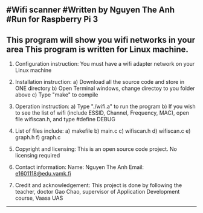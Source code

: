 #Wifi scanner
#Written by Nguyen The Anh
#Run for Raspberry Pi 3
----------------------------------
This program will show you wifi networks in your area
This program is written for Linux machine.
----------------------------------
1. Configuration instruction:
  You must have a wifi adapter network on your Linux machine
  
2. Installation instruction:
  a) Download all the source code and store in ONE directory
  b) Open Terminal windows, change directoy to you folder above
  c) Type "make" to compile
  
3. Operation instruction:
  a) Type "./wifi.a" to run the program
  b) If you wish to see the list of wifi (include ESSID, Channel, Frequency, MAC), open file wifiscan.h, and type #define DEBUG
  
4. List of files include:
  a) makefile
  b) main.c
  c) wifiscan.h
  d) wifiscan.c
  e) graph.h
  f) graph.c
  
5. Copyright and licensing:
  This is an open source code project. No licensing required
  
6. Contact information:
  Name: Nguyen The Anh
  Email: e1601118@edu.vamk.fi
  
7. Credit and acknowledgement:
  This project is done by following the teacher, doctor Gao Chao, supervisor of Application Development course, Vaasa UAS
  
----------------------------------------------------
